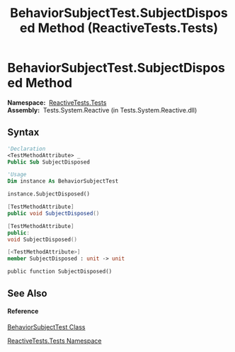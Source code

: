 ﻿---
title: BehaviorSubjectTest.SubjectDisposed Method  (ReactiveTests.Tests)
TOCTitle: SubjectDisposed Method
ms:assetid: M:ReactiveTests.Tests.BehaviorSubjectTest.SubjectDisposed
ms:mtpsurl: https://msdn.microsoft.com/en-us/library/reactivetests.tests.behaviorsubjecttest.subjectdisposed(v=VS.103)
ms:contentKeyID: 36619045
ms.date: 06/28/2011
mtps_version: v=VS.103
f1_keywords:
- ReactiveTests.Tests.BehaviorSubjectTest.SubjectDisposed
dev_langs:
- CSharp
- JScript
- VB
- FSharp
- c++
---

# BehaviorSubjectTest.SubjectDisposed Method

**Namespace:**  [ReactiveTests.Tests](hh289046\(v=vs.103\).md)  
**Assembly:**  Tests.System.Reactive (in Tests.System.Reactive.dll)

## Syntax

``` vb
'Declaration
<TestMethodAttribute> _
Public Sub SubjectDisposed
```

``` vb
'Usage
Dim instance As BehaviorSubjectTest

instance.SubjectDisposed()
```

``` csharp
[TestMethodAttribute]
public void SubjectDisposed()
```

``` c++
[TestMethodAttribute]
public:
void SubjectDisposed()
```

``` fsharp
[<TestMethodAttribute>]
member SubjectDisposed : unit -> unit 
```

``` jscript
public function SubjectDisposed()
```

## See Also

#### Reference

[BehaviorSubjectTest Class](hh314917\(v=vs.103\).md)

[ReactiveTests.Tests Namespace](hh289046\(v=vs.103\).md)

